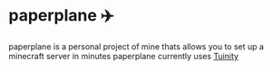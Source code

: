 # paperplane :airplane:
paperplane is a personal project of mine thats allows you to set up a minecraft server in minutes
paperplane currently uses [Tuinity](https://github.com/Spottedleaf/Tuinity)
